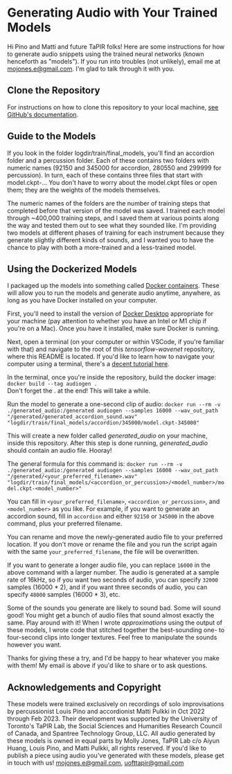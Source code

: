 # Generating Audio with Your Trained Models

Hi Pino and Matti and future TaPIR folks!  Here are some instructions for how to generate audio snippets using the trained neural networks (known henceforth as "models").  If you run into troubles (not unlikely), email me at mojones.e@gmail.com.  I'm glad to talk through it with you.

## Clone the Repository

For instructions on how to clone this repository to your local machine, [see GitHub's documentation](https://docs.github.com/en/repositories/creating-and-managing-repositories/cloning-a-repository).

## Guide to the Models

If you look in the folder logdir/train/final_models, you'll find an accordion folder and a percussion folder.  Each of these contains two folders with numeric names (92150 and 345000 for accordion, 280550 and 299999 for percussion).  In turn, each of these contains three files that start with model.ckpt-...  You don't have to worry about the model.ckpt files or open them; they are the weights of the models themselves.

The numeric names of the folders are the number of training steps that completed before that version of the model was saved.  I trained each model through ~400,000 training steps, and I saved them at various points along the way and tested them out to see what they sounded like.  I'm providing two models at different phases of training for each instrument because they generate slightly different kinds of sounds, and I wanted you to have the chance to play with both a more-trained and a less-trained model.

## Using the Dockerized Models

I packaged up the models into something called [Docker containers](https://www.docker.com/resources/what-container/).  These will allow you to run the models and generate audio anytime, anywhere, as long as you have Docker installed on your computer.

First, you'll need to install the version of [Docker Desktop](https://www.docker.com/products/docker-desktop/) appropriate for your machine (pay attention to whether you have an Intel or M1 chip if you're on a Mac).  Once you have it installed, make sure Docker is running.

Next, open a terminal (on your computer or within VSCode, if you're familiar with that) and navigate to the root of this *tensorflow-wavenet* repository, where this README is located.  If you'd like to learn how to navigate your computer using a terminal, there's a [decent tutorial here](https://terminalcheatsheet.com/guides/navigate-terminal#lets-get-started).

In the terminal, once you're inside the repository, build the docker image:<br>
`docker build --tag audiogen .`<br>
Don't forget the . at the end!
This will take a while.

Run the model to generate a one-second clip of audio:
`docker run --rm -v ./generated_audio:/generated audiogen --samples 16000 --wav_out_path "/generated/generated_accordion_sound.wav" "logdir/train/final_models/accordion/345000/model.ckpt-345000"`

This will create a new folder called *generated_audio* on your machine, inside this repository.
After this step is done running, *generated_audio* should contain an audio file.  Hooray!

The general formula for this command is:
`docker run --rm -v ./generated_audio:/generated audiogen --samples 16000 --wav_out_path "/generated/<your_preferred_filename>.wav" "logdir/train/final_models/<accordion_or_percussion>/<model_number>/model.ckpt-<model_number>"`

You can fill in `<your_preferred_filename>`, `<accordion_or_percussion>`, and `<model_number>` as you like.  For example, if you want to generate an accordion sound, fill in `accordion` and either `92150` or `345000` in the above command, plus your preferred filename.

You can rename and move the newly-generated audio file to your preferred location.  If you don't move or rename the file and you run the script again with the same `your_preferred_filename`, the file will be overwritten.

If you want to generate a longer audio file, you can replace `16000` in the above command with a larger number.  The audio is generated at a sample rate of 16kHz, so if you want two seconds of audio, you can specify `32000` samples (16000 * 2), and if you want three seconds of audio, you can specify `48000` samples (16000 * 3), etc.

Some of the sounds you generate are likely to sound bad.  Some will sound good!  You might get a bunch of audio files that sound almost exactly the same.  Play around with it!  When I wrote *approximations* using the output of these models, I wrote code that stitched together the best-sounding one- to four-second clips into longer textures.  Feel free to manipulate the sounds however you want.  

Thanks for giving these a try, and I'd be happy to hear whatever you make with them!  My email is above if you'd like to share or to ask questions.

## Acknowledgements and Copyright

These models were trained exclusively on recordings of solo improvisations by percussionist Louis Pino and accordionist Matti Pulkki in Oct 2022 through Feb 2023.  Their development was supported by the University of Toronto's TaPIR Lab, the Social Sciences and Humanities Research Council of Canada, and Spantree Technology Group, LLC.  All audio generated by these models is owned in equal parts by Molly Jones, TaPIR Lab c/o Aiyun Huang, Louis Pino, and Matti Pulkki, all rights reserved.  If you'd like to publish a piece using audio you've generated with these models, please get in touch with us!  mojones.e@gmail.com, uofttapir@gmail.com

<!-- ## DEPRECATED: The below is no longer true, keeping it for future reference -->
<!-- To download our generated sound to local, we have to mount a dummy container to the volume and pull out the contents.

```bash
docker run -d --rm --name dummy -v generated_audio:/generated alpine tail -f /dev/null
docker cp dummy:/generated_audio/generated_percussion_299999.wav /Users/mollyejones/Music/TaPIR_lab_2022_23/tensorflow-wavenet-v2/generated_audio
docker stop dummy
```
-->
